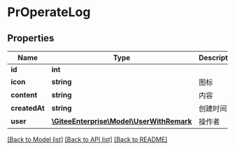 # PrOperateLog

## Properties
Name | Type | Description | Notes
------------ | ------------- | ------------- | -------------
**id** | **int** |  | [optional] 
**icon** | **string** | 图标 | [optional] 
**content** | **string** | 内容 | [optional] 
**createdAt** | **string** | 创建时间 | [optional] 
**user** | [**\GiteeEnterprise\Model\UserWithRemark**](UserWithRemark.md) | 操作者 | [optional] 

[[Back to Model list]](../../README.md#documentation-for-models) [[Back to API list]](../../README.md#documentation-for-api-endpoints) [[Back to README]](../../README.md)


